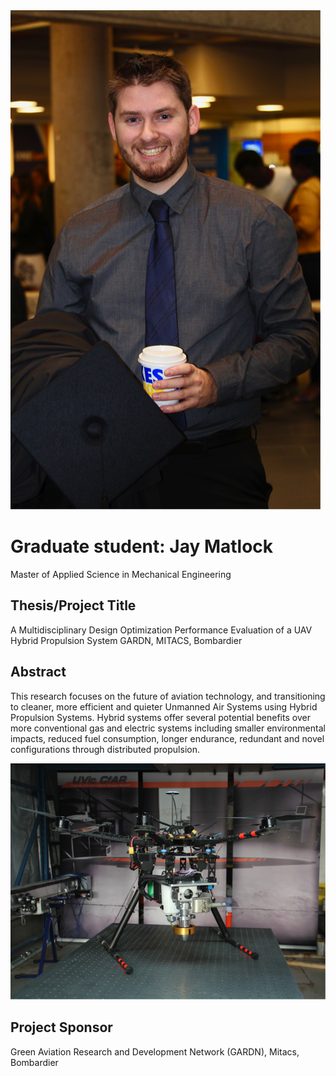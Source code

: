---
---
<img src="/profile/jay.png"/>
<h1>Graduate student: Jay Matlock</h1>
<p>Master of Applied Science in Mechanical Engineering</p>

<h2>Thesis/Project Title</h2>
<p>A Multidisciplinary Design Optimization Performance Evaluation of a UAV Hybrid Propulsion System GARDN, MITACS, Bombardier</p>

<h2>Abstract</h2>
<p>This research focuses on the future of aviation technology, and transitioning to cleaner, more efficient and quieter Unmanned Air Systems using Hybrid Propulsion Systems.  Hybrid systems offer several potential benefits over more conventional gas and electric systems including smaller environmental impacts, reduced fuel consumption, longer endurance, redundant and novel configurations through distributed propulsion.</p>
<img src="/profile/2.png"/>

<h2>Project Sponsor</h2>
<p>Green Aviation Research and Development Network (GARDN), Mitacs, Bombardier</p>
